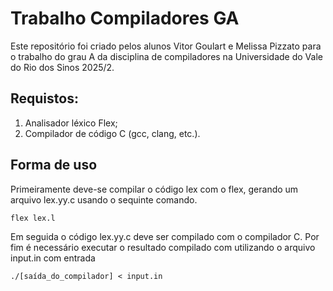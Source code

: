 # Trabalho Compiladores GA
Este repositório foi criado pelos alunos Vitor Goulart e Melissa Pizzato para o trabalho do grau A da disciplina de compiladores na Universidade do Vale do Rio dos Sinos 2025/2.

## Requistos:
1. Analisador léxico Flex;
2. Compilador de código C (gcc, clang, etc.).

## Forma de uso
Primeiramente deve-se compilar o código lex com o flex, gerando um arquivo lex.yy.c usando o sequinte comando.

```flex lex.l```

Em seguida o código lex.yy.c deve ser compilado com o compilador C.
Por fim é necessário executar o resultado compilado com utilizando o arquivo input.in com entrada

```./[saída_do_compilador] < input.in```
